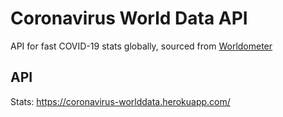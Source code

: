 # Coronavirus World Data API
 
API for fast COVID-19 stats globally, sourced from [Worldometer](https://www.worldometers.info/coronavirus/)

## API

Stats: https://coronavirus-worlddata.herokuapp.com/
